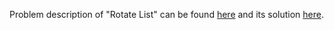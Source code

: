 Problem description of "Rotate List" can be found [here](https://leetcode.com/problems/rotate-list/description/) and its solution [here](https://github.com/aurimas13/Solutions-To-Problems/blob/main/LeetCode/Python%20Solutions/Rotate%20List/rotate.py).